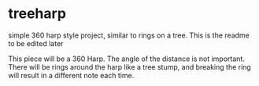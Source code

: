 # treeharp
simple 360 harp style project, similar to rings on a tree.
This is the readme to be edited later


This piece will be a 360 Harp. The angle of the distance is not important. There will be rings around the harp like a tree stump, and breaking the ring will result in a different note each time.